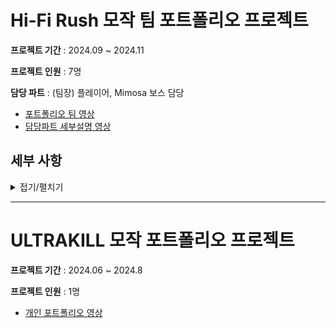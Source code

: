 

# Hi-Fi Rush 모작 팀 포트폴리오 프로젝트
 **프로젝트 기간** 
 : 2024.09 ~ 2024.11
 
  **프로젝트 인원** 
  : 7명
  
 **담당 파트**
 : (팀장) 플레이어, Mimosa 보스 담당
-  [포트폴리오 팀 영상](https://youtu.be/rwTkUgP4ITA)
-  [담당파트 세부설명 영상](https://www.youtube.com/watch?v=s1WKke9D8nY) 

## 세부 사항
<details>
<summary>접기/펼치기</summary>

---------



# 목차
1. 개발 내역
   1. [플레이어](#1-1-플레이어)
      - 회피 상태
      - 점프 및 공중상태
      - 애니메이션
      - 콤보 공격
      - 피격/타격
   2. [어시스트](#1-2-어시스트)   
   3. [PhysX](#1-3-physx)
      - CCT(Character Controller)
      - PhysX Visual Debuger
      - Raycast, Sweep
   4. [카메라](#1-4-카메라)
      - 메인 카메라
      - 이벤트 카메라
   5. [몬스터](#1-5-몬스터)
      - 일반/정예 몬스터
      - Mimosa 보스 몬스터
        
2. 트러블슈팅
   1. [BGM 애니메이션 동기화](#2-1-bgm-애니메이션-동기화)
   2. [공격 애니메이션 to Idle 모션](#2-2-공격-애니메이션-to-idle-모션)
   3. [콤보 트리 최적화](#2-3-콤보-공격-최적화)
---------
# 1. 개발 내역

### 1-1. 플레이어

- **이동 방식**
  
  - 플레이어의 이동 방식은 입력한 방향키에 따라 카메라를 기준으로한 방향벡터를 사용하여 8방향으로 이동할 수 있게 구현했습니다.

  - 현재 이동중인 방향과 입력된 방향이 다를 경우에는 플레이어의 현재 Look 벡터와 입력된 Look 벡터를 내적하여 각도를 구한 후,  
    외적하여 양수가 나올경우 시계방향 회전, 음수가 나올 경우 반시계 방향으로 회전 방향을 설정합니다.   
    회전 방향이 결정되면 Y축 회전을 0.1초 안에 시행하여 플레이어 모델이 회전하게끔 구현했습니다.

- **회피 상태**
  
   - 회피 버튼을 통해 연속으로 최대 3회까지 회피 애니메이션이 재생되며 회피 상태에 진입합니다.   
     회피 상태에서는 몬스터의 공격에 피격당하지 않게 피격시 예외처리하였습니다.

   - 회피 시에도 이동과 같이 8방향으로 회피를 구현하였습니다.   
     현재 회피중인 방향과 입력된 회피 방향이 다를경우 내적한 각도를 통하여 회전시키고, 해당 방향에 맞는 특수 회피 동작을 하도록 구현했습니다.

- **점프 및 공중상태**

  - 플레이어는 지상 상태일 경우 중력의 영향을 받지 않으나 공중에 있을 경우 중력의 영향을 받게 구현했습니다.   
    객체별 중력 가속도 및 중력 가속의 한계를 설정할 수 있습니다.

  - 점프 키 입력시 중력을 해제하고 플레이어의 Y축 방향으로 애니메이션 진행동안 매 프레임 감소하는 속도를 부여하여 점프를 구현했습니다
 
  - 점프 애니메이션이 끝난 경우 공중 상태에 진입하고 중력을 다시 적용합니다.
 
  - 공중 상태에서 지형과 플레이어의 하단 충돌이 일어날 경우 착지 상태로 진입하며 중력을 해제하고 중력 가속도를 초기화합니다.

  - 점프 및 공중 상태에서 이동시에는 기존의 이동과 다른 공중이동 상태를 적용해 이동하는 속도를 낮게 조정하였습니다.


- **애니메이션**

  - Hi-Fi Rush 게임에서 플레이어의 애니메이션은 항상 BGM의 BPM에 연동되어 동작합니다.   
    해당 기능을 구현하기 위해서 애니메이션 개별마다
    종료되는 BPM 길이를 설정하여 어떤 BGM이 배정되어도 항상 같은 BPM에 동작이 끝나게 구현했습니다.
  
  - 애니메이션의 선형보간을 적용했습니다.   
    공격 애니메이션들의 보간을 하는 과정은 BPM에 연동되어 동작하게 구현하기 위해, 공격 모션마다 다음 공격으로 넘어가는 KeyFrame을 지정하여 해당하는 KeyFrame에서
    다음 공격 애니메이션으로 넘어가게 구현했습니다.

- **콤보공격**
  
   - 플레이어의 공격은 좌클릭, 우클릭으로 시전할 수 있습니다.   
     콤보 공격은 좌클릭, 우클릭, 한박자 쉬기를 조합하여 시전할 수 있게 구현했습니다.

   - 콤보 분기를 최적화하기 위해 좌클릭, 우클릭, 한박자 쉬기로 이루어진 3진 Tree 구조로 구현했습니다.   
     플레이어 공격 입력시, 입력된 키의 Tree를 탐색하고 탐색한 노드의 값이 유효할 경우 해당 콤보 상태로 진입하게 구현했습니다.
  
   - 공격 상태중 공격 입력시에는 BPM과 애니메이션을 동기화 하기 위해, 입력된 콤보를 저장한 후 일정 KeyFrame에서 재생하게 하여
     공격 애니메이션을 BPM에 맞고 끊기지 않게 구현했습니다.
     
- **피격/타격**

  -  Collider Component를 활용하여 피격/타격에 대한 Collider를 원하는 객체에게 적용할 수 있도록 구현했습니다.
  -  Collider는 AABB, OBB, Sphere 의 3가지 종류를 구현했습니다.

  - 타격 Collider와 피격 Collider가 충돌 시 타격방향, 데미지, 피격 레벨의 정보를 피격 대상에게 전달하여 피격상태로 전환하게 구현했습니다.
    
- **필살기**
  
  - 필살기는 좌상단 UI와 연동하여 일정 수치의 에너지가 있을 때만 사용할 수 있게 구현했습니다.
    
  - 필살기 시전 시 카메라는 플레이어 모델의 카메라 Bone에 부착시켜 역동적인 카메라 움직임을 보이게 구현했습니다.


### 1-2. 어시스트
  
   - **어시스트 소환**
     - 어시스트 버튼을 입력시 좌상단 UI의 현재 어시스트가 소환되도록 구현했습니다.

     - 어시스트 애니메이션은 등장, 공격, 퇴장의 3단계로 나누어 등장시엔 플레이어의 Look 방향으로 소환되며   
       공격시에는 가장 가까운 적을 향해 회전합니다. 퇴장시에는 현재 카메라쪽으로 어시스트의 Look을 회전하여 퇴장하도록 구현했습니다.

     - 어시스트들 또한 BGM에 동기화된 애니메이션 재생을 구현하였습니다.

     - 소환 후에는 어시스트 개별 쿨타임이 적용되어 일정 시간이 지난 후 소환 가능하게 구현했습니다.
     
     - 어시스트와 협공하는 필살기 사용 시에는 어시스트를 플레이어의 중점에 소환 후   
       플레이어의 Look벡터를 어시스트에게 동일하게 적용하여 같은 대상에 협공하게 구현했습니다.

     
### 1-3. PhysX

- **CCT(Character Controller)**
  
  - CCT를 사용한 캡슐형 PhsyX Collider를 바탕으로 플레이어와 몬스터의 상호충돌 및 지형충돌을 구현했습니다.   
  - CCT기능을 필요한 객체에게 부여 할 수 있도록 Component화 하여 충돌이 필요한 객체들에게 적용할 수 있게끔 구현했습니다.   
  - 충돌식별이 필요한 객체들의 경우 PhysX Actor Name을 설정하여, 충돌시 Name 을 반환받아 객체별 처리를 용이하게 구현했습니다.   
  
- **PhysX Visual Debuger**
  
  - 효과적인 PhsyX 디버깅을 하기 위해 PhysX Visual Debuger를 사용한 실시간 충돌 정보를 시각적으로 확인하며 디버깅했습니다.


- **Raycast, Sweep**
  
  - 객체의 충돌 상태를 확인하기 위해 PhysX Raycast, Sweep을 사용해 충돌 여부를 반환받아 충돌 상태처리를 구현했습니다.
  
  - 플레이어가 아주 조금만이라도 공중에 떠 있을경우에도 공중 상태에 진입하는것을 막기 위해 플레이어의 -Y축을 Direction 으로 설정한 Raycast를 통해
  일정한 거리 이내일 경우에는 공중 상태에 진입하지 않게 처리했습니다.
  
  - 투사체들이 벽 또는 다른 객체에 충돌여부를 반환받기 위해 Sweep을 사용했습니다, 투사체의 이동 방향을 Direction으로 설정하고 매 프레임 현재 속도를 입력하여
  투사체의 충돌 여부를 반환받고, 충돌시에는 충돌한 대상에 따른 개별 처리를 구현했습니다.

### 1-4. 카메라

- **메인 카메라**
  
  - 메인 카메라는 플레이어의 중점에서 일정한 거리를 두고 움직이게 구현했습니다.
  - 카메라는 마우스의 움직임에 따라 Quaternion 회전을 하도록 구현했습니다.
  - 필살기 사용시 카메라는 플레이어 모델의 카메라 Bone에 부착되어 움직임을 수행한 후 종료시에는   
    시전 전 위치로 보간되어 복귀합니다.
    
- **이벤트 카메라**

  - 특정 이벤트 상황에서 카메라에게 특정한 객체를 기준으로 방향, 거리를 부여하여 카메라를 고정 할 수 있게 구현했습니다.
  - 카메라 고정 시 입력한 시간동안 보간되어 움직입니다.
 
### 1-5. 몬스터

- **일반/정예 몬스터**

  - 몬스터들은 플레이어와의 거리를 기반으로 상태를 제어하였습니다.
 
  - 몬스터 피격은 TakeDamage 함수를 통해, 플레이어가 전송한 공격정보 구조체를 전달받아 데미지, 특수상태, 피격모션을 처리합니다.

- **Mimosa 보스 몬스터**

  - Mimosa 보스 몬스터는 공중/지상 상태로 나누어 행동합니다. 공중상태에서는 중력을 적용받지 않으며 전용 공격을 사용합니다.
 
  - 날개 파츠는 날개의 상위 본의 크기를 조절하는 함수를 추가하여 공중 상태시에는 크기를 키우고, 착지시에는 줄여 조절할 수 있게 구현했습니다.

    ```c++
    void CMonster_Mimosa::Wing_Controll(float fOnTime, bool bWingOff)
    {
        m_bWingOff = bWingOff;
        m_fWingChange_Speed = 1.f / fOnTime;
    }
    ```
    ```c++
    void CMonster_Mimosa::Wing_On_Off(_float fTimeDelta)
    {
        if (m_bWingOff)
        {
            m_fWingSize -= m_fWingChange_Speed * fTimeDelta;

            if (m_fWingSize < 0.001f)
                m_fWingSize = 0.001f;

            unsigned int iWingRNum = m_pModelCom->Get_BoneIdx("attach_R_000");
            unsigned int iWingLNum = m_pModelCom->Get_BoneIdx("attach_L_000");

            _float4x4 matResult{};

            XMStoreFloat4x4(&matResult, XMMatrixScaling(m_fWingSize, m_fWingSize, m_fWingSize) * XMLoadFloat4x4(m_pModelCom->Get_BoneBasicMatrixPtr("attach_R_000")));
            m_pModelCom->Set_Basic_BoneMatrix(iWingRNum, XMLoadFloat4x4(&matResult));
            XMStoreFloat4x4(&matResult, XMMatrixScaling(m_fWingSize, m_fWingSize, m_fWingSize) * XMLoadFloat4x4(m_pModelCom->Get_BoneBasicMatrixPtr("attach_L_000")));
            m_pModelCom->Set_Basic_BoneMatrix(iWingLNum, XMLoadFloat4x4(&matResult));
        }
        else if (!m_bWingOff && m_fWingSize < 1.f)
        {
            m_fWingSize += m_fWingChange_Speed * fTimeDelta;

            if (m_fWingSize > 1.f)
                m_fWingSize = 1.f;

            unsigned int iWingRNum = m_pModelCom->Get_BoneIdx("attach_R_000");
            unsigned int iWingLNum = m_pModelCom->Get_BoneIdx("attach_L_000");

            _float4x4 matResult{};

            if(m_bRightWing_On)
            {
                XMStoreFloat4x4(&matResult, XMMatrixScaling(m_fWingSize, m_fWingSize, m_fWingSize) * XMLoadFloat4x4(m_pModelCom->Get_BoneBasicMatrixPtr("attach_R_000")));
                m_pModelCom->Set_Basic_BoneMatrix(iWingRNum, XMLoadFloat4x4(&matResult));
            }
            if(m_bLeftWing_On)
            {
                XMStoreFloat4x4(&matResult, XMMatrixScaling(m_fWingSize, m_fWingSize, m_fWingSize) * XMLoadFloat4x4(m_pModelCom->Get_BoneBasicMatrixPtr("attach_L_000")));
                m_pModelCom->Set_Basic_BoneMatrix(iWingLNum, XMLoadFloat4x4(&matResult));
            }
        }
        }
    ```
    
  - BGM에 맞게 동작을 수행하기 위해 BPM을 시간으로 변환한 단위인 Beat를 바탕으로, 타이머가 Beat 최대치에 근접할 경우(95%지점) 에서 패턴을 재생하게 구현했습니다.
    
  - 스포트 라이트 패턴에서는 스포트 라이트의 위치를 겹치지 않고 무작위로 조정하기 위해, 재귀함수를 사용하여 이미 생성되어있는 위치에 생성되지 않게
    구현했습니다.
 
    ```c++ 
    void CMonster_Mimosa::Check_SpawnPos(_float4& fPos)
    {
        for (size_t i = 0; i < m_vecSpawnPos.size(); i++)
       {
           float distance = XMVectorGetX(XMVector3Length(XMLoadFloat4(&m_vecSpawnPos[i]) - XMLoadFloat4(&fPos)));
           if (distance < 4.f)
           {
            fPos = { GAMEINSTANCE->Random_Float(-23.f,-1.f),-2.f,GAMEINSTANCE->Random_Float(-18.f,17.f) ,1 };
            Check_SpawnPos(fPos);
           }
       }
    }    
    ```



  - 댄스 배틀 패턴은 Mimosa 보스 생성시 저장된 댄스 모션을 2중 STL List에 저장하여 한 댄스가 끝나면 pop하여 다음 댄스로 이어지게 구현했습니다.
 
  - 마지막 페이즈의 리듬패리는 Mimosa 보스가 리듬에 맞는 입력을 판정한 후 플레이어에게 성공/실패를 반환하게 하여 구현했습니다.
    
------------
# 2. 트러블 슈팅

  ### 2-1. BGM 애니메이션 동기화

  - **문제점**
     1. BGM의 BPM에 맞게 애니메이션 동작을 맞춰야하기 떄문에 BPM을 초(sec) 단위로 변환하여 Beat라는 단위로 변환하였습니다.
   
     2. 변환한 Beat에 맞게 애니메이션들의 동작을 정렬하였습니다. 대시는 4Beat의 재생속도를 가지고 일반공격들은 1~10사이의 Beat의 재생속도를
      가지게 구현하였습니다.

     3. 하지만 Beat의 시작 부분에서 정확히 입력을 하지 않을 시 Beat에 맞게 애니메이션이 끝나지 않아 박자를 맞추지 못했습니다.
   
     4. 반Beat 늦게 애니메이션을 실행 시에는 반 Beat 가 밀려 반박자가 밀려 리듬감이 구현되지않았습니다.

     5. 정박자에 애니메이션이 실행하지 않아도 항상 Beat에 맞게 끝나는 애니메이션 동작을 구현해야했습니다.


 - **해결법**
      ```c++
        else if ( // 3Beat 공격
        m_pModelCom->Get_CurrentAnimIndex() == m_pModelCom->Get_StringAnimIndex("ch0000_atk-guitar_053") ||
        m_pModelCom->Get_CurrentAnimIndex() == m_pModelCom->Get_StringAnimIndex("ch0000_atk-guitar_120") ||
        m_pModelCom->Get_CurrentAnimIndex() == m_pModelCom->Get_StringAnimIndex("ch0000_atk-guitar_093")
        )
    {
       if(fBeat < fBgmBeat*0.5f) // 현재비트가 BGM의 비트의 1/2구간인지 판별
          animationOffset = fThree_Beat / fBgmBeat
       else
          animationOffset = fBeat + fThree_Beat / fBgmBeat
       shared_ptr< CModel> Weapon_Model = static_pointer_cast<CModel>(m_pWeapon[0]->Find_Component(TEXT("Com_Model")));
       Weapon_Model->Set_AnimSpeed(animationOffset); // 무기모델의 애니메이션 속도 조절
       m_pModelCom->Play_Animation(fTimeDelta, (fTimeDelta)*animationOffset, 0.1f, fmatResult); // 애니메이션 재생 속도 반영
    }
     ```
     1. 현재 Beat을 1/2으로 나눈 후, 애니메이션이 실행되는 순간 현재 Beat의 위치에 따라 재생속도를 조절했습니다.
  
     2. 애니메이션 실행 명령이 들어왔을 때, 현재 Beat가 1/2 이하일 시에는 다음 Beat에 도달할때 까지 애니메이션 재생속도를   
      빠르게 증가시켜 Beat에 맞게 동작하게 구현했습니다.

     3. 반대로 Beat가 1/2 이상 구간부턴 재생속도를 증가시킬 시 애니메이션이 어색하게 빨라졌기 때문에 다른 방식으로 처리하였습니다.
      
     4. Beat가 1/2 구간 이상일 경우엔  1Beat + (애니메이션 재생Beat시간 / 현재 Beat)만큼의 재생시간을 곱하여 총 애니메이션 길이는 1Beat가 늘어 느려지지만
        Beat의 끝나는 타이밍에 애니메이션이 종료되게끔 구현하여 문제를 해결했습니다.
    

  ### 2-2. 공격 애니메이션 to Idle 모션

  - **문제점**
    
     - 콤보 공격중 **Idle 모션으로 전환되는 동작에 공격 입력 시, 공격 모션이 자연스럽게 이어지지 않는 문제가 발생하였습니다**
      
  - **해결법**
    ```c++
    void CChai::Adjust_Idle_Timing()
    {
        float fTimer = CBeat_Manager::Get_Instance()->Get_Timer(); // 현재 Beat 진행 시간
        float fBeat = CBeat_Manager::Get_Instance()->Get_Beat();  // 현재 BGM의 Beat
        float currentTimeRatio = fTimer / fBeat; // Beat의 진행도 퍼센트

        m_pModelCom->Set_AnimIndexNonCancle("ch0000_idle_200", true); // Idle 애니메이션 재생
        m_pModelCom->Set_CurrentTrackPosition(m_pModelCom->Get_Duration() * currentTimeRatio * 0.25f); // Beat비율에 맞는 애니메이션 재생 위치로 이동
    }
    ```
      1. 공격 모션별 다음 공격 애니메이션으로 이어지는 부분을 확인하여 저장했습니다.
   
      2. 상기 표시한 지점 이전에 공격 입력이 들어 올 경우 공격 입력을 저장한 후, 표시한 지점에서부터 재생하게 구현했습니다.
   
      3. 상기 표시한 지점 이후에 공격 입력이 들어 올 경우에는 입력이 들어와도 Idle 모션이 나오게 구현했습니다.

   ### 2-3. 콤보 공격 최적화

  - **문제점**
    
    - 콤보 좌클릭, 우클릭, 한박자 쉬기로 이어진 공격의 분기가 너무 많아 **if, switch 문 사용시 코드가 너무 길고 유지보수하기 어려움**

  - **해결법**
    ```c++
     struct AttacK_Tree
    {
	    	AttacK_Tree* parent; // 부모 노드
	    	AttacK_Tree* children[3]; // 자식 노드들

		    // 노드의 데이터
	    	bool bActivate;
	    	string name;

	    	// 생성자
		    AttacK_Tree(const std::string& nodeName) : parent(nullptr), name(nodeName)
		    {
		    	 for (size_t i = 0; i < 3; i++)
			       	children[i] = nullptr;

			      bActivate = false;
		    }

		    ~AttacK_Tree()
		    {
		    	// 자식 노드들을 해제
		    	for (AttacK_Tree* child : children)
			    {
			    	if(child)
				    	delete child;
			    }
    		}
    	};
    ```
    
  - 콤보는 좌클릭, 우클릭, 한박자 쉬기로 이루어져 있기 때문에 3진 트리의 구조를 사용하여 구현했습니다.

  - 입력한 콤보를 Tree 객체의 Bool 값을 확인하여 현재 콤보가 어느 분기 있고, 다음 입력시 어느 분기로 진입할지 결정할 수 있게 구현했습니다.
</details>

-------------------------------

# ULTRAKILL 모작 포트폴리오 프로젝트
 **프로젝트 기간** 
 : 2024.06 ~ 2024.8

  **프로젝트 인원** 
 : 1명
 
-  [개인 포트폴리오 영상](https://www.youtube.com/watch?v=bpyLJ9WKLHo)

